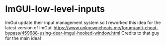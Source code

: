 # ImGUI-low-level-inputs
ImGui update their input management system so I reworked this idea for the latest version of ImGui: https://www.unknowncheats.me/forum/anti-cheat-bypass/459688-using-dear-imgui-hooked-window.html
Credits to that guy for the main idea!
